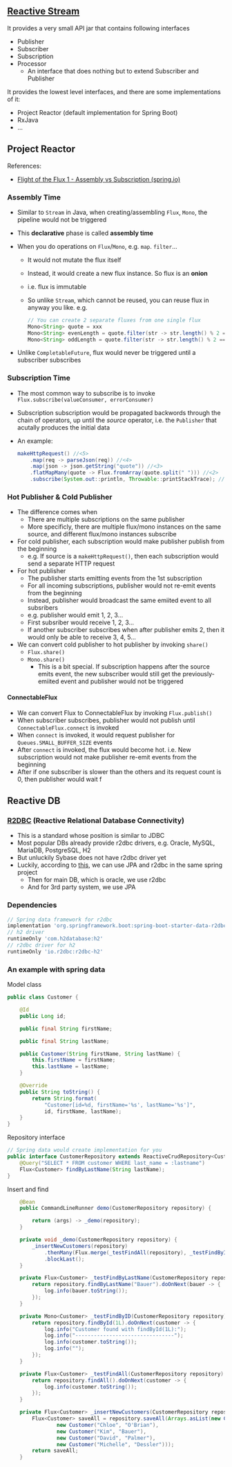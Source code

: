## [Reactive Stream](https://www.reactive-streams.org/)

It provides a very small API jar that contains following interfaces

- Publisher
- Subscriber
- Subscription
- Processor
  - An interface that does nothing but to extend Subscriber and Publisher

It provides the lowest level interfaces, and there are some implementations of it:

- Project Reactor (default implementation for Spring Boot)
- RxJava
- ...

## Project Reactor

References:

- [Flight of the Flux 1 - Assembly vs Subscription (spring.io)](https://spring.io/blog/2019/03/06/flight-of-the-flux-1-assembly-vs-subscription)

### Assembly Time

- Similar to `Stream` in Java, when creating/assembling `Flux`, `Mono`, the pipeline would not be triggered

- This **declarative** phase is called **assembly time**

- When you do operations on `Flux`/`Mono`, e.g. `map`. `filter`...

  - It would not mutate the flux itself

  - Instead, it would create a new flux instance. So flux is an **onion**

  - i.e. flux is immutable

  - So unlike `Stream`, which cannot be reused, you can reuse flux in anyway you like. e.g.

    ```java
    // You can create 2 separate fluxes from one single flux
    Mono<String> quote = xxx
    Mono<String> evenLength = quote.filter(str -> str.length() % 2 == 0);
    Mono<String> oddLength = quote.filter(str -> str.length() % 2 == 1);
    ```

- Unlike `CompletableFuture`, flux would never be triggered until a subscriber subscribes

### Subscription Time

- The most common way to subscribe is to invoke `Flux.subscribe(valueConsumer, errorConsumer)`

- Subscription subscription would be propagated backwords through the chain of operators, up until the *source* operator, i.e. the `Publisher` that acutally produces the initial data

- An example:

  ```java
  makeHttpRequest() //<5>
      .map(req -> parseJson(req)) //<4>
      .map(json -> json.getString("quote")) //<3>
      .flatMapMany(quote -> Flux.fromArray(quote.split(" "))) //<2>
      .subscribe(System.out::println, Throwable::printStackTrace); //<1>
  ```

### Hot Publisher & Cold Publisher

- The difference comes when
  - There are multiple subscriptions on the same publisher
  - More specificly, there are multiple flux/mono instances on the same source, and different flux/mono instances subscribe
- For cold publisher, each subscription would make publisher publish from the beginning
  - e.g. If source is a `makeHttpRequest()`, then each subscription would send a separate HTTP request
- For hot publisher
  - The publisher starts emitting events from the 1st subscription
  - For all incoming subscriptions, publisher would not re-emit events from the beginning
  - Instead, publisher would broadcast the same emiited event to all subsribers
  - e.g. publisher would emit 1, 2, 3...
  - First subsriber would receive 1, 2, 3...
  - If another subscriber subscribes when after publisher emits 2, then it would only be able to receive 3, 4, 5...
- We can convert cold publisher to hot publisher by invoking `share()`
  - `Flux.share()`
  - `Mono.share()`
    - This is a bit special. If subscription happens after the source emits event, the new subscriber would still get the previously-emiited event and publisher would not be triggered

#### ConnectableFlux

- We can convert Flux to ConnectableFlux by invoking `Flux.publish()`
- When subscriber subscribes, publisher would not publish until `ConnectableFlux.connect` is invoked
- When `connect` is invoked, it would request publisher for `Queues.SMALL_BUFFER_SIZE` events
- After `connect` is invoked, the flux would become hot. i.e. New subscription would not make publisher re-emit events from the beginning
- After if one subscriber is slower than the others and its request count is 0, then publisher would wait f



## Reactive DB

### [R2DBC](https://r2dbc.io/) (Reactive Relational Database Connectivity)

- This is a standard whose position is similar to JDBC
- Most popular DBs already provide r2dbc drivers, e.g. Oracle, MySQL, MariaDB, PostgreSQL, H2
- But unluckily Sybase does not have r2dbc driver yet
- Luckily, according to [this](https://stackoverflow.com/a/63899436/2334320), we can use JPA and r2dbc in the same spring project
  - Then for main DB, which is oracle, we use r2dbc
  - And for 3rd party system, we use JPA

### Dependencies

```groovy
// Spring data framework for r2dbc
implementation 'org.springframework.boot:spring-boot-starter-data-r2dbc'
// h2 driver
runtimeOnly 'com.h2database:h2'
// r2dbc driver for h2
runtimeOnly 'io.r2dbc:r2dbc-h2'
```

### An example with spring data

Model class

```java
public class Customer {

    @Id
    public Long id;

    public final String firstName;

    public final String lastName;

    public Customer(String firstName, String lastName) {
        this.firstName = firstName;
        this.lastName = lastName;
    }

    @Override
    public String toString() {
        return String.format(
            "Customer[id=%d, firstName='%s', lastName='%s']",
            id, firstName, lastName);
    }
}

```

Repository interface

```java
// Spring data would create implementation for you
public interface CustomerRepository extends ReactiveCrudRepository<Customer, Long> {
    @Query("SELECT * FROM customer WHERE last_name = :lastname")
    Flux<Customer> findByLastName(String lastName);
}
```

Insert and find

```java
    @Bean
    public CommandLineRunner demo(CustomerRepository repository) {

        return (args) -> _demo(repository);
    }

	private void _demo(CustomerRepository repository) {
        _insertNewCustomers(repository)
            .thenMany(Flux.merge(_testFindAll(repository), _testFindByID(repository), _testFindByLastName(repository)))
            .blockLast();
    }

    private Flux<Customer> _testFindByLastName(CustomerRepository repository) {
        return repository.findByLastName("Bauer").doOnNext(bauer -> {
            log.info(bauer.toString());
        });
    }

    private Mono<Customer> _testFindByID(CustomerRepository repository) {
        return repository.findById(1L).doOnNext(customer -> {
            log.info("Customer found with findById(1L):");
            log.info("--------------------------------");
            log.info(customer.toString());
            log.info("");
        });
    }

    private Flux<Customer> _testFindAll(CustomerRepository repository) {
        return repository.findAll().doOnNext(customer -> {
            log.info(customer.toString());
        });
    }

    private Flux<Customer> _insertNewCustomers(CustomerRepository repository) {
        Flux<Customer> saveAll = repository.saveAll(Arrays.asList(new Customer("Jack", "Bauer"),
                new Customer("Chloe", "O'Brian"),
                new Customer("Kim", "Bauer"),
                new Customer("David", "Palmer"),
                new Customer("Michelle", "Dessler")));
        return saveAll;
    }
```

